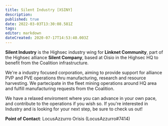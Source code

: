 ```yaml
---
title: Silent Industry [XSINY]
description: 
published: true
date: 2022-03-03T13:30:08.581Z
tags: 
editor: markdown
dateCreated: 2020-07-17T14:53:40.003Z
---
```


**Silent Industry** is the Highsec industry wing for **Linknet Community**, part of the Highsec alliance **Silent Company**, based at Oisio in the Highsec HQ to benefit from the Coalition infrastructure.

We're a industry focused corporation, aiming to provide support for alliance PVP and PVE operations thru manufacturing, research and resource harvesting. We partecipate in the fleet mining operations around HQ area and fulfill manufacturing requests from the Coalition. 

We have a relaxed enviroment where you can advance in your own pace, and contribute to the operations if you wish so. If you're interested in Industry and is looking for your next step, be sure to check us out!

**Point of Contact**:
LocusAzzurro Orisis (LocusAzzurro#7414)

